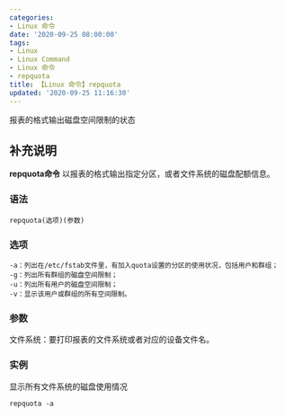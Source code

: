 ```yaml
---
categories:
- Linux 命令
date: '2020-09-25 08:00:00'
tags:
- Linux
- Linux Command
- Linux 命令
- repquota
title: 【Linux 命令】repquota
updated: '2020-09-25 11:16:30'
---
```


报表的格式输出磁盘空间限制的状态

## 补充说明

**repquota命令** 以报表的格式输出指定分区，或者文件系统的磁盘配额信息。

###  语法

```shell
repquota(选项)(参数)
```

###  选项

```shell
-a：列出在/etc/fstab文件里，有加入quota设置的分区的使用状况，包括用户和群组；
-g：列出所有群组的磁盘空间限制；
-u：列出所有用户的磁盘空间限制；
-v：显示该用户或群组的所有空间限制。
```

###  参数

文件系统：要打印报表的文件系统或者对应的设备文件名。

###  实例

显示所有文件系统的磁盘使用情况

```shell
repquota -a
```


<!-- Linux命令行搜索引擎：https://jaywcjlove.github.io/linux-command/ -->